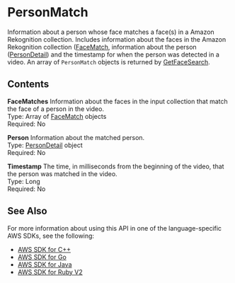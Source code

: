 # PersonMatch<a name="API_PersonMatch"></a>

Information about a person whose face matches a face\(s\) in a Amazon Rekognition collection\. Includes information about the faces in the Amazon Rekognition collection \([FaceMatch](API_FaceMatch.md), information about the person \([PersonDetail](API_PersonDetail.md)\) and the timestamp for when the person was detected in a video\. An array of `PersonMatch` objects is returned by [GetFaceSearch](API_GetFaceSearch.md)\. 

## Contents<a name="API_PersonMatch_Contents"></a>

 **FaceMatches**   <a name="rekognition-Type-PersonMatch-FaceMatches"></a>
Information about the faces in the input collection that match the face of a person in the video\.  
Type: Array of [FaceMatch](API_FaceMatch.md) objects  
Required: No

 **Person**   <a name="rekognition-Type-PersonMatch-Person"></a>
Information about the matched person\.  
Type: [PersonDetail](API_PersonDetail.md) object  
Required: No

 **Timestamp**   <a name="rekognition-Type-PersonMatch-Timestamp"></a>
The time, in milliseconds from the beginning of the video, that the person was matched in the video\.  
Type: Long  
Required: No

## See Also<a name="API_PersonMatch_SeeAlso"></a>

For more information about using this API in one of the language\-specific AWS SDKs, see the following:
+  [AWS SDK for C\+\+](https://docs.aws.amazon.com/goto/SdkForCpp/rekognition-2016-06-27/PersonMatch) 
+  [AWS SDK for Go](https://docs.aws.amazon.com/goto/SdkForGoV1/rekognition-2016-06-27/PersonMatch) 
+  [AWS SDK for Java](https://docs.aws.amazon.com/goto/SdkForJava/rekognition-2016-06-27/PersonMatch) 
+  [AWS SDK for Ruby V2](https://docs.aws.amazon.com/goto/SdkForRubyV2/rekognition-2016-06-27/PersonMatch) 